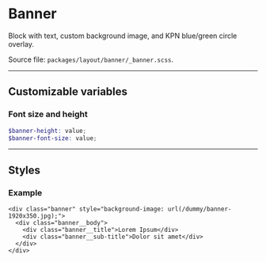 # Banner
Block with text, custom background image, and KPN blue/green circle overlay.

Source file: `packages/layout/banner/_banner.scss`.

---

## Customizable variables

### Font size and height
```scss
$banner-height: value;
$banner-font-size: value;
```

---

## Styles

### Example
```html*example
<div class="banner" style="background-image: url(/dummy/banner-1920x350.jpg);">
  <div class="banner__body">
    <div class="banner__title">Lorem Ipsum</div>
    <div class="banner__sub-title">Dolor sit amet</div>
  </div>
</div>
```
